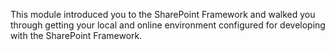 This module introduced you to the SharePoint Framework and walked you through getting your local and online environment configured for developing with the SharePoint Framework.
